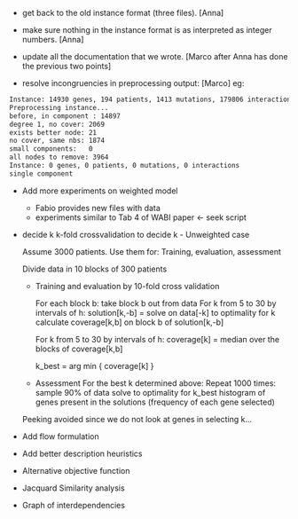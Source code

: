- get back to the old instance format (three files). [Anna]

- make sure nothing in the instance format is as interpreted as integer
  numbers. [Anna]

- update all the documentation that we
  wrote. [Marco after Anna has done the previous two points]

- resolve incongruencies in preprocessing output: [Marco] eg:

```bash
Instance: 14930 genes, 194 patients, 1413 mutations, 179806 interactions
Preprocessing instance...
before, in component : 14897
degree 1, no cover: 2069
exists better node: 21
no cover, same nbs: 1874
small components:   0
all nodes to remove: 3964
Instance: 0 genes, 0 patients, 0 mutations, 0 interactions
single component
```





- Add more experiments on weighted model
  - Fabio provides new files with data
  - experiments similar to Tab 4 of WABI paper <- seek script
  
  
- decide k
  k-fold crossvalidation to decide k - Unweighted case 
  
  Assume 3000 patients. Use them for: Training, evaluation, assessment

  Divide data in 10 blocks of 300 patients

  - Training and evaluation by 10-fold cross validation

	For each block b:
		take block b out from data
		For k from 5 to 30 by intervals of h:
			solution[k,-b] = solve on data[-k] to optimality for k
			calculate coverage[k,b] on block b of solution[k,-b] 
	
	For k from 5 to 30 by intervals of h:
		coverage[k] = median over the blocks of coverage[k,b]
	
	k_best = arg min { coverage[k] }
		
  - Assessment
  For the best k determined above:
  Repeat 1000 times:
	  sample 90% of data
	  solve to optimality for k_best
  histogram of genes present in the solutions (frequency of each gene selected)

  Peeking avoided since we do not look at genes in selecting k...

- Add flow formulation
- Add better description heuristics

- Alternative objective function
- Jacquard Similarity analysis
- Graph of interdependencies
